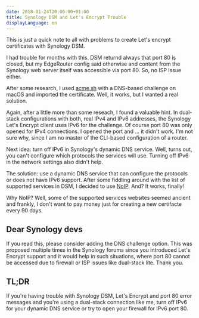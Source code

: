 ```yaml
---
date: 2018-01-24T20:00:00+01:00
title: Synology DSM and Let's Encrypt Trouble
displayLanguage: en
---
```

This is just a quick note to all with problems to create Let's encrypt certificates with Synology DSM.

I had trouble for months with this. DSM returnd always that port 80 is closed, but my EdgeRouter config said otherwise and content from the Synology web server itself was accessible via port 80. So, no ISP issue either.

After some research, I used [acme.sh][1] with a DNS-based challenge on macOS and imported the certificate. Well, it works, but I wanted a real solution.

Again, after a little more than some reseach, I found a valuable hint. In dual-stack configurations with both, real IPv4 and IPv6 addresses, the Synology Let's Encrypt client uses IPv6 for the challenge. Of course port 80 was only opened for IPv4 connections. I opened the port and ... it didn't work. I'm not sure why, since I am no master of the CLI-based configuration of a router.

Next idea: turn off IPv6 in Synology's dynamic DNS service. Well, turns out, you can't configure which protocols the services will use. Turning off IPv6 in the network settings also didn't help.

The solution: use a dynamic DNS service that can configure the protocols or does not have IPv6 support. After some fiddling around with the list of supported services in DSM, I decided to use [NoIP][2]. And? It works, finally!

Why NoIP? Well, some of the supported services websites seemed ancient and frankly, I don't want to pay money just for creating a new certifacte every 90 days.

## Dear Synology devs

If you read this, please consider adding the DNS challenge option. This was proposed multiple times in the Synology forums since you introduced Let's Encrypt support and it would help in such situations, where port 80 cannot be accessed due to firewall or ISP issues like dual-stack lite. Thank you.

## TL;DR

If you're having trouble with Synology DSM, Let's Encrypt and port 80 error messages and you're using a dual-stack connection like me, turn off IPv6 for your dynamic DNS service or try to open your firewall for IPv6 port 80.

  [1]: https://github.com/Neilpang/acme.sh
  [2]: https://www.noip.com/